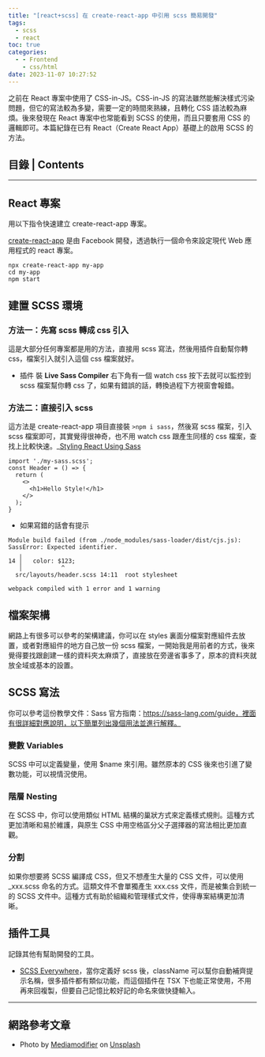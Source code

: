```yaml
---
title: "[react+scss] 在 create-react-app 中引用 scss 簡易開發"
tags:
  - scss
  - react
toc: true
categories:
  - - Frontend
    - css/html
date: 2023-11-07 10:27:52
---
```


<article class="message is-info"><div class="message-body">
之前在 React 專案中使用了 CSS-in-JS。CSS-in-JS 的寫法雖然能解決樣式污染問題，但它的寫法較為多變，需要一定的時間來熟練，且轉化 CSS 語法較為麻煩。後來發現在 React 專案中也常能看到 SCSS 的使用，而且只要套用 CSS 的邏輯即可。本篇紀錄在已有 React（Create React App）基礎上的啟用 SCSS 的方法。

</div></article>

<!--more-->

## 目錄 | Contents

<div class="my-toc">
<!-- toc -->
</div>

---

## React 專案

用以下指令快速建立 create-react-app 專案。

<div class="blockquote">
 <a href="https://create-react-app.dev/">create-react-app</a>  是由 Facebook 開發，透過執行一個命令來設定現代 Web 應用程式的 react 專案。
</div>

```
npx create-react-app my-app
cd my-app
npm start
```

## 建置 SCSS 環境

### 方法一：先寫 scss 轉成 css 引入

這是大部分任何專案都是用的方法，直接用 scss 寫法，然後用插件自動幫你轉 css，檔案引入就引入這個 css 檔案就好。

- 插件 裝 **Live Sass Compiler** 右下角有一個 watch css 按下去就可以監控到 scss 檔案幫你轉 css 了，如果有錯誤的話，轉換過程下方視窗會報錯。

### 方法二：直接引入 scss

這方法是 create-react-app 項目直接裝 `>npm i sass`，然後寫 scss 檔案，引入 scss 檔案即可，其實覺得很神奇，也不用 watch css 跟產生同樣的 css 檔案，查找上比較快速。\_[Styling React Using Sass](https://www.w3schools.com/react/react_sass_styling.asp)

```Import the Sass file
import './my-sass.scss';
const Header = () => {
  return (
    <>
      <h1>Hello Style!</h1>
    </>
  );
}
```

- 如果寫錯的話會有提示

```
Module build failed (from ./node_modules/sass-loader/dist/cjs.js):
SassError: Expected identifier.
   ╷
14 │   color: $123;
   │           ^
  src/layouts/header.scss 14:11  root stylesheet

webpack compiled with 1 error and 1 warning
```

## 檔案架構

網路上有很多可以參考的架構建議，你可以在 styles 裏面分檔案對應組件去放置，或者對應組件的地方自己放一份 scss 檔案，一開始我是用前者的方式，後來覺得要找跟創建一樣的資料夾太麻煩了，直接放在旁邊省事多了，原本的資料夾就放全域或基本的設置。

## SCSS 寫法

你可以參考這份教學文件：Sass 官方指南：https://sass-lang.com/guide，裡面有很詳細對應說明，以下簡單列出幾個用法並進行解釋。

### 變數 Variables

SCSS 中可以定義變量，使用 $name 來引用。雖然原本的 CSS 後來也引進了變數功能，可以視情況使用。

### 階層 Nesting

在 SCSS 中，你可以使用類似 HTML 結構的巢狀方式來定義樣式規則。這種方式更加清晰和易於維護，與原生 CSS 中用空格區分父子選擇器的寫法相比更加直觀。

### 分割

如果你想要將 SCSS 編譯成 CSS，但又不想產生大量的 CSS 文件，可以使用 \_xxx.scss 命名的方式。這類文件不會單獨產生 xxx.css 文件，而是被集合到統一的 SCSS 文件中。這種方式有助於組織和管理樣式文件，使得專案結構更加清晰。

## 插件工具

記錄其他有幫助開發的工具。

- [SCSS Everywhere](https://marketplace.visualstudio.com/items?itemName=gencer.html-slim-scss-css-class-completion)，當你定義好 scss 後，className 可以幫你自動補齊提示名稱，很多插件都有類似功能，而這個插件在 TSX 下也能正常使用，不用再來回複製，但要自己記憶比較好記的命名來做快捷輸入。

---

## 網路參考文章

<div class="ref">

- Photo by <a href="https://unsplash.com/@mediamodifier?utm_source=unsplash&utm_medium=referral&utm_content=creditCopyText">Mediamodifier</a> on <a href="https://unsplash.com/photos/nPZzZpWhPwg?utm_source=unsplash&utm_medium=referral&utm_content=creditCopyText">Unsplash</a>

</div>
